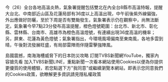 今（26）全台各地高溫炎熱，氣象署提醒包括雙北在內全台8縣市高溫特報，提醒大台北、中南部近山區及花蓮局部有36度以上高溫出現，中午前後紫外線偏強，外出應做好防曬，至於下周是否有雙颱發生，氣象署表示仍在觀察中，尚無法斷定。氣象署今早7點23分發布高溫提醒，橙色燈號範圍：台北市、新北市、彰化縣、雲林縣、台南市、高雄市為橙色高溫燈號，有連續出現36度高溫的機率；另，屏東、花蓮為黃色燈號；氣象署指出，今環境風場偏南至東南風，各地多雲到晴，午後對流發展旺盛，有局部雷陣雨伴隨雷擊強陣風。

島國震撼，南海海槽威脅下的日本防災攻略
訂閱TVBS新聞網YouTube，獨家內容搶先看
加入TVBS新聞LINE，重點新聞一次看本網站使用Cookies以便為你提供更優質的使用體驗，若您點選下方"我同意"或繼續瀏覽本網站，即表示您同意我們的Cookies政策，欲瞭解更多資訊請見隱私權政策